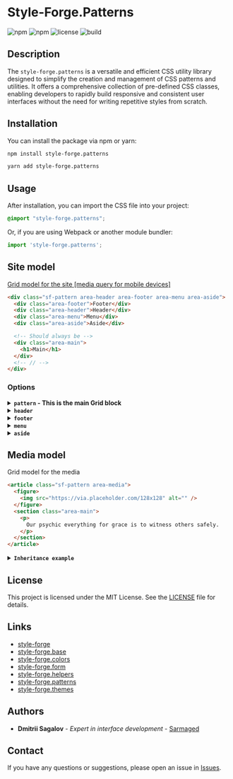 
# Style-Forge.Patterns

![npm](https://img.shields.io/npm/v/style-forge.patterns)
![npm](https://img.shields.io/npm/dm/style-forge.patterns)
![license](https://img.shields.io/npm/l/style-forge.patterns)
![build](https://github.com/Sarmaged/style-forge.patterns/actions/workflows/publish.yml/badge.svg)

## Description

The `style-forge.patterns` is a versatile and efficient CSS utility library designed to simplify the creation and management of CSS patterns and utilities. It offers a comprehensive collection of pre-defined CSS classes, enabling developers to rapidly build responsive and consistent user interfaces without the need for writing repetitive styles from scratch.

## Installation

You can install the package via npm or yarn:

```bash
npm install style-forge.patterns
```

```bash
yarn add style-forge.patterns
```

## Usage

After installation, you can import the CSS file into your project:

```css
@import "style-forge.patterns";
```

Or, if you are using Webpack or another module bundler:

```js
import 'style-forge.patterns';
```

## Site model

<u>Grid model for the site [media query for mobile devices]</u>

```html
<div class="sf-pattern area-header area-footer area-menu area-aside">
  <div class="area-footer">Footer</div>
  <div class="area-header">Header</div>
  <div class="area-menu">Menu</div>
  <div class="area-aside">Aside</div>

  <!-- Should always be -->
  <div class="area-main">
    <h1>Main</h1>
  </div>
  <!-- // -->
</div>
```

### Options

<details>
  <summary><strong><code>pattern</code> - This is the main Grid block</strong></summary>

  ```html
  <div class="sf-pattern">
    <div class="area-main">
      <h1>Main</h1>
    </div>
  </div>
  ```
</details>

<details>
  <summary><strong><code>header</code></strong></summary>

  ```html
  <div class="sf-pattern area-header">
    <div class="area-main">
      <h1>Main</h1>
    </div>
    <div class="area-header">Header</div>
  </div>
  ```
</details>

<details>
  <summary><strong><code>footer</code></strong></summary>

  ```html
  <div class="sf-pattern area-footer">
    <div class="area-main">
      <h1>Main</h1>
    </div>
    <div class="area-footer">Footer</div>
  </div>
  ```
</details>

<details>
  <summary><strong><code>menu</code></strong></summary>

  ```html
  <div class="sf-pattern area-menu">
    <div class="area-main">
      <h1>Main</h1>
    </div>
    <div class="area-menu">Menu</div>
  </div>
  ```
</details>

<details>
  <summary><strong><code>aside</code></strong></summary>

  ```html
  <div class="sf-pattern area-aside">
    <div class="area-main">
      <h1>Main</h1>
    </div>
    <div class="area-aside">Aside</div>
  </div>
  ```
</details>

## Media model

Grid model for the media

```html
<article class="sf-pattern area-media">
  <figure>
    <img src="https://via.placeholder.com/128x128" alt="" />
  </figure>
  <section class="area-main">
    <p>
      Our psychic everything for grace is to witness others safely.
    </p>
  </section>
</article>
```

<details>
  <summary><strong><code>Inheritance example</code></strong></summary>

```html
<article class="sf-pattern area-media">
  <figure>
    <img src="https://via.placeholder.com/128x128" alt="" />
  </figure>
  <section class="area-main">
    <p>
      Our psychic everything for grace is to witness others safely.
    </p>
    <p>
      Our psychic everything for grace is to witness others safely.
    </p>
    <article class="sf-pattern area-media">
      <figure>
        <img src="https://via.placeholder.com/128x128" alt="" />
      </figure>
      <section class="area-main">
        <p>
          Our psychic everything for grace is to witness others safely.
        </p>
      </section>
    </article>
  </section>
</article>
```
</details>

## License

This project is licensed under the MIT License. See the [LICENSE](LICENSE) file for details.

## Links

- [style-forge](https://github.com/Sarmaged/style-forge)
- [style-forge.base](https://github.com/Sarmaged/style-forge.base)
- [style-forge.colors](https://github.com/Sarmaged/style-forge.colors)
- [style-forge.form](https://github.com/Sarmaged/style-forge.form)
- [style-forge.helpers](https://github.com/Sarmaged/style-forge.helpers)
- [style-forge.patterns](https://github.com/Sarmaged/style-forge.patterns)
- [style-forge.themes](https://github.com/Sarmaged/style-forge.themes)

## Authors

- **Dmitrii Sagalov** - *Expert in interface development* - [Sarmaged](https://github.com/Sarmaged)

## Contact

If you have any questions or suggestions, please open an issue in [Issues](https://github.com/Sarmaged/style-forge.patterns/issues).

